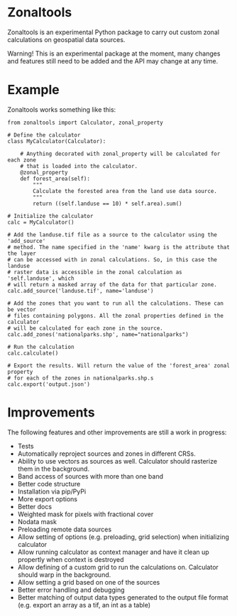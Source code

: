 # Zonaltools

Zonaltools is an experimental Python package to carry out custom zonal 
calculations on geospatial data sources.

Warning! This is an experimental package at the moment, many changes and 
features still need to be added and the API may change at any time.

# Example

Zonaltools works something like this:


```
from zonaltools import Calculator, zonal_property

# Define the calculator
class MyCalculator(Calculator):

	# Anything decorated with zonal_property will be calculated for each zone
	# that is loaded into the calculator.
    @zonal_property
    def forest_area(self):
    	"""
    	Calculate the forested area from the land use data source.
    	"""
        return ((self.landuse == 10) * self.area).sum()

# Initialize the calculator
calc = MyCalculator()

# Add the landuse.tif file as a source to the calculator using the 'add_source'
# method. The name specified in the 'name' kwarg is the attribute that the layer 
# can be accessed with in zonal calculations. So, in this case the landuse 
# raster data is accessible in the zonal calculation as 'self.landuse', which 
# will return a masked array of the data for that particular zone.
calc.add_source('landuse.tif', name='landuse')

# Add the zones that you want to run all the calculations. These can be vector
# files containing polygons. All the zonal properties defined in the calculator
# will be calculated for each zone in the source.
calc.add_zones('nationalparks.shp', name="nationalparks")

# Run the calculation
calc.calculate()

# Export the results. Will return the value of the 'forest_area' zonal property
# for each of the zones in nationalparks.shp.s
calc.export('output.json')

```

# Improvements

The following features and other improvements are still a work in progress:

* Tests
* Automatically reproject sources and zones in different CRSs.
* Ability to use vectors as sources as well. Calculator should rasterize them in the background.
* Band access of sources with more than one band
* Better code structure
* Installation via pip/PyPi
* More export options
* Better docs
* Weighted mask for pixels with fractional cover
* Nodata mask
* Preloading remote data sources
* Allow setting of options (e.g. preloading, grid selection) when initializing calculator
* Allow running calculator as context manager and have it clean up propertly when context is destroyed
* Allow defining of a custom grid to run the calculations on. Calculator should warp in the background.
* Allow setting a grid based on one of the sources
* Better error handling and debugging
* Better matching of output data types generated to the output file format (e.g. export an array as a tif, an int as a table)